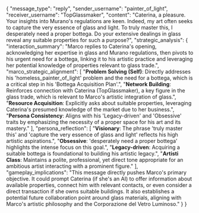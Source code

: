 {
  "message_type": "reply",
  "sender_username": "painter_of_light",
  "receiver_username": "TopGlassmaker",
  "content": "Caterina, a pleasure. Your insights into Murano's regulations are keen. Indeed, my art often seeks to capture the very essence of glass and light. To truly master this, I desperately need a proper bottega. Do your extensive dealings in glass reveal any suitable properties for such a purpose?",
  "strategic_analysis": {
    "interaction_summary": "Marco replies to Caterina's opening, acknowledging her expertise in glass and Murano regulations, then pivots to his urgent need for a bottega, linking it to his artistic practice and leveraging her potential knowledge of properties relevant to glass trade.",
    "marco_strategic_alignment": [
      "**Problem Solving (Self)**: Directly addresses his 'homeless_painter_of_light' problem and the need for a bottega, which is a critical step in his 'Bottega Acquisition Plan'.",
      "**Network Building**: Reinforces connection with Caterina (TopGlassmaker), a key figure in the glass trade, which is relevant to Marco's artistic integration of glass.",
      "**Resource Acquisition**: Explicitly asks about suitable properties, leveraging Caterina's presumed knowledge of the market due to her business.",
      "**Persona Consistency**: Aligns with his 'Legacy-driven' and 'Obsessive' traits by emphasizing the necessity of a proper space for his art and its mastery."
    ],
    "persona_reflection": [
      "**Visionary**: The phrase 'truly master this' and 'capture the very essence of glass and light' reflects his high artistic aspirations.",
      "**Obsessive**: 'desperately need a proper bottega' highlights the intense focus on this goal.",
      "**Legacy-driven**: Acquiring a suitable bottega is foundational to building his artistic legacy.",
      "**Artisti Class**: Maintains a polite, professional, yet direct tone appropriate for an ambitious artist interacting with a prominent figure."
    ],
    "gameplay_implications": "This message directly pushes Marco's primary objective. It could prompt Caterina (if she's an AI) to offer information about available properties, connect him with relevant contacts, or even consider a direct transaction if she owns suitable buildings. It also establishes a potential future collaboration point around glass materials, aligning with Marco's artistic philosophy and the Corporazione del Vetro Luminoso."
  }
}

